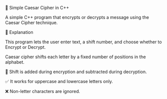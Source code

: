 🔐 Simple Caesar Cipher in C++

A simple C++ program that encrypts or decrypts a message using the Caesar Cipher technique.

🧠 Explanation

This program lets the user enter text, a shift number, and choose whether to Encrypt or Decrypt.

Caesar cipher shifts each letter by a fixed number of positions in the alphabet.

🔁 Shift is added during encryption and subtracted during decryption.

✅ It works for uppercase and lowercase letters only.

❌ Non-letter characters are ignored.



